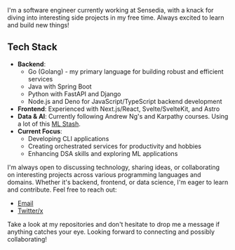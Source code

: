 I'm a software engineer currently working at Sensedia, with a knack for diving into interesting side projects in my free time. Always excited to learn and build new things!

## Tech Stack

- **Backend**: 
  - Go (Golang) - my primary language for building robust and efficient services
  - Java with Spring Boot
  - Python with FastAPI and Django
  - Node.js and Deno for JavaScript/TypeScript backend development
- **Frontend**: Experienced with Next.js/React, Svelte/SvelteKit, and Astro
- **Data & AI**: Currently following Andrew Ng's and Karpathy courses. Using a lot of this [ML Stash](https://arc.net/e/D242E263-31FD-4CF9-A2D5-B67519C049AF?s=08).
- **Current Focus**: 
  - Developing CLI applications
  - Creating orchestrated services for productivity and hobbies
  - Enhancing DSA skills and exploring ML applications

I'm always open to discussing technology, sharing ideas, or collaborating on interesting projects across various programming languages and domains. Whether it's backend, frontend, or data science, I'm eager to learn and contribute. Feel free to reach out:

- [Email](mailto:luis@lutheir.com?subject=Hey)
- [Twitter/x](https://x.com/luistebaf)

Take a look at my repositories and don't hesitate to drop me a message if anything catches your eye. Looking forward to connecting and possibly collaborating!
